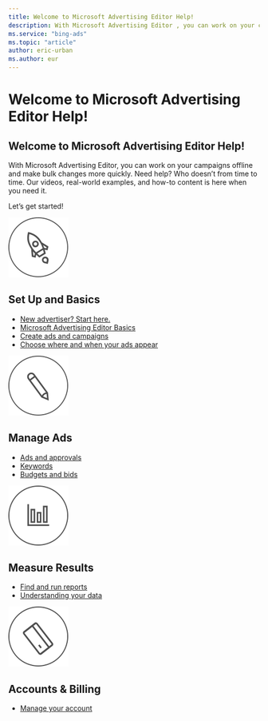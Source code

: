 ```yaml
---
title: Welcome to Microsoft Advertising Editor Help!
description: With Microsoft Advertising Editor , you can work on your campaigns offline and make bulk changes more quickly. Need help? Who doesn’t from time to time. Our videos, real-world examples, and how-to content is here when you need it.
ms.service: "bing-ads"
ms.topic: "article"
author: eric-urban
ms.author: eur
---
```


# Welcome to Microsoft Advertising Editor Help!

## Welcome to Microsoft Advertising Editor Help!

With Microsoft Advertising Editor, you can work on your campaigns offline and make bulk changes more quickly. Need help? Who doesn’t from time to time. Our videos, real-world examples, and how-to content is here when you need it.

Let’s get started!

![Set Up and Basics](../images/BA_Icon_HomeRocket.svg)
## Set Up and Basics

- [New advertiser? Start here.](./hlp_BAE_NAV_SetupAndBasics_NewAdvertiserStartHere.md)
- [Microsoft Advertising Editor Basics](./hlp_BAE_NAV_SetupAndBasics_BingAdsEditorBasics.md)
- [Create ads and campaigns](./hlp_BAE_NAV_SetupAndBasics_CreateAdsAndCampaigns.md)
- [Choose where and when your ads appear](./hlp_BAE_NAV_SetupAndBasics_ChooseWhereAndWhenAdsAppear.md)

![Manage Ads](../images/BA_Icon_Home_Pencil.svg)
## Manage Ads

- [Ads and approvals](./hlp_BAE_NAV_ManageAds_AdsAndApprovals.md)
- [Keywords](./hlp_BAE_NAV_ManageAds_Keywords.md)
- [Budgets and bids](./hlp_BAE_NAV_ManageAds_BudgetsAndBids.md)

![Measure Results](../images/BA_Icon_Home_Chart.svg)
## Measure Results

- [Find and run reports](./hlp_BAE_NAV_MeasureResults_FindAndRunReports.md)
- [Understanding your data](./hlp_BAE_NAV_MeasureResults_UnderstandingYourData.md)

![Accounts and Billing](../images/BA_Icon_Home_Card.svg)
## Accounts &amp; Billing

- [Manage your account](./hlp_BAE_NAV_AccountsAndBilling_ManageYourAccount.md)


